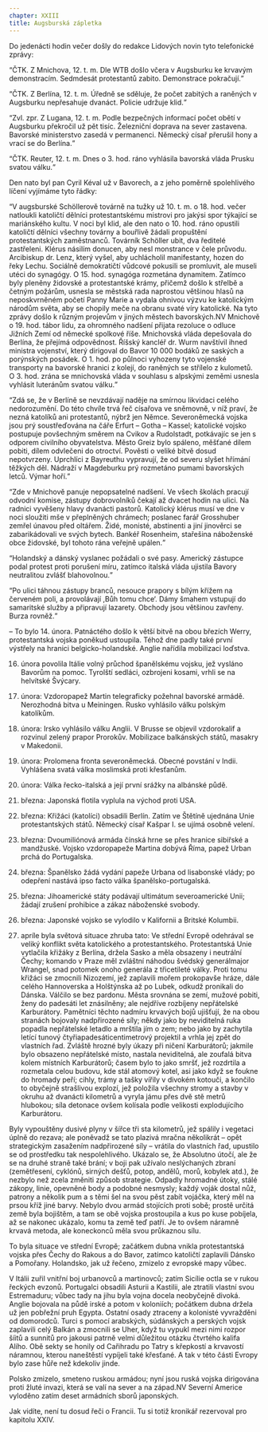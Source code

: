 ```yaml
---
chapter: XXIII
title: Augsburská zápletka
---
```


Do jedenácti hodin večer došly do redakce Lidových novin tyto telefonické zprávy:

<q>ČTK. Z Mnichova, 12. t. m.
Dle WTB došlo včera v Augsburku ke krvavým demonstracím.
Sedmdesát protestantů zabito.
Demonstrace pokračují.</q>

<q>ČTK. Z Berlína, 12. t. m.
Úředně se sděluje, že počet zabitých a raněných v Augsburku nepřesahuje dvanáct.
Policie udržuje klid.</q>

<q>Zvl. zpr. Z Lugana, 12. t. m.
Podle bezpečných informací počet obětí v Augsburku překročil už pět tisíc.
Železniční doprava na sever zastavena.
Bavorské ministerstvo zasedá v permanenci.
Německý císař přerušil hony a vrací se do Berlína.</q>

<q>ČTK. Reuter, 12. t. m.
Dnes o 3. hod. ráno vyhlásila bavorská vláda Prusku svatou válku.</q>

Den nato byl pan Cyril Kéval už v Bavorech, a z jeho poměrně spolehlivého líčení vyjímáme tyto řádky:

<q>V augsburské Schöllerově továrně na tužky už 10. t. m. o 18.
hod. večer natloukli katoličtí dělníci protestantskému mistrovi pro jakýsi spor týkající se mariánského kultu.
V noci byl klid, ale den nato o 10. hod. ráno opustili katoličtí dělníci všechny továrny a bouřlivě žádali propuštění protestantských zaměstnanců.
Továrník Schöller ubit, dva ředitelé zastřeleni.
Klérus násilím donucen, aby nesl monstrance v čele průvodu.
Arcibiskup dr. Lenz, který vyšel, aby uchlácholil manifestanty, hozen do řeky Lechu.
Sociálně demokratičtí vůdcové pokusili se promluvit, ale museli utéci do synagógy.
O 15. hod. synagóga rozmetána dynamitem.
Zatímco byly pleněny židovské a protestantské krámy, přičemž došlo k střelbě a četným požárům, usnesla se městská rada naprostou většinou hlasů na neposkvrněném početí Panny Marie a vydala ohnivou výzvu ke katolickým národům světa, aby se chopily meče na obranu svaté víry katolické.
Na tyto zprávy došlo k různým projevům v jiných městech bavorských.NV Mnichově o 19. hod. tábor lidu, za ohromného nadšení přijata rezoluce o odluce
Jižních Zemí od německé spolkové říše.
Mnichovská vláda depešovala do Berlína, že přejímá odpovědnost.
Říšský kancléř dr. Wurm navštívil ihned ministra vojenství, který dirigoval do Bavor 10 000 bodáků ze saských a porýnských posádek.
O 1. hod. po půlnoci vyhozeny tyto vojenské transporty na bavorské hranici z kolejí, do raněných se střílelo z kulometů.
O 3. hod. zrána se mnichovská vláda v souhlasu s alpskými zeměmi usnesla vyhlásit luteránům svatou válku.</q>

<q>Zdá se, že v Berlíně se nevzdávají naděje na smírnou likvidaci celého nedorozumění.
Do této chvíle trvá řeč císařova ve sněmovně, v níž praví, že nezná katolíků ani protestantů, nýbrž jen Němce.
Severoněmecká vojska jsou prý soustřeďována na čáře Erfurt – Gotha – Kassel; katolické vojsko postupuje povšechným směrem na Cvikov a Rudolstadt, potkávajíc se jen s odporem civilního obyvatelstva.
Město Greiz bylo spáleno, měšťané dílem pobiti, dílem odvlečeni do otroctví.
Pověsti o veliké bitvě dosud nepotvrzeny.
Uprchlíci z Bayreuthu vypravují, že od severu slyšet hřímání těžkých děl.
Nádraží v Magdeburku prý rozmetáno pumami bavorských letců.
Výmar hoří.</q>

<q>Zde v Mnichově panuje nepopsatelné nadšení.
Ve všech školách pracují odvodní komise, zástupy dobrovolníků čekají až dvacet hodin na ulici.
Na radnici vyvěšeny hlavy dvanácti pastorů.
Katolický klérus musí ve dne v noci sloužiti mše v přeplněných chrámech; poslanec farář Grosshuber zemřel únavou před oltářem.
Židé, monisté, abstinenti a jiní jinověrci se zabarikádovali ve svých bytech.
Bankéř Rosenheim, stařešina náboženské obce židovské, byl tohoto rána veřejně upálen.</q>

<q>Holandský a dánský vyslanec požádali o své pasy.
Americký zástupce podal protest proti porušení míru, zatímco italská vláda ujistila
Bavory neutralitou zvlášť blahovolnou.</q>

<q>Po ulici táhnou zástupy branců, nesouce prapory s bílým křížem na červeném poli, a provolávají ,Bůh tomu chce‘. Dámy šmahem vstupují do samaritské služby a připravují lazarety.
Obchody jsou většinou zavřeny.
Burza rovněž.</q>

– To bylo 14. února.
Patnáctého došlo k větší bitvě na obou březích Werry, protestantská vojska poněkud ustoupila.
Téhož dne padly také první výstřely na hranici belgicko-holandské.
Anglie nařídila mobilizaci loďstva.

16. února povolila Itálie volný průchod španělskému vojsku, jež vysláno Bavorům na pomoc.
    Tyrolští sedláci, ozbrojeni kosami, vrhli se na helvítské Švýcary.

17. února: Vzdoropapež Martin telegraficky požehnal bavorské armádě.
    Nerozhodná bitva u Meiningen.
    Rusko vyhlásilo válku polským katolíkům.

18. února: Irsko vyhlásilo válku Anglii.
    V Brusse se objevil vzdorokalif a rozvinul zelený prapor Prorokův.
    Mobilizace balkánských států, masakry v Makedonii.

19. února: Prolomena fronta severoněmecká.
    Obecné povstání v
    Indii.
    Vyhlášena svatá válka moslimská proti křesťanům.

20. února: Válka řecko-italská a její první srážky na albánské půdě.

21. března: Japonská flotila vyplula na východ proti USA.

22. března: Křižáci (katolíci) obsadili Berlín.
    Zatím ve
    Štětíně ujednána Unie protestantských států.
    Německý císař Kašpar I. se ujímá osobně velení.

23. března: Dvoumiliónová armáda čínská hrne se přes hranice sibiřské a mandžuské.
    Vojsko vzdoropapeže Martina dobývá Říma, papež Urban prchá do Portugalska.

24. března: Španělsko žádá vydání papeže Urbana od lisabonské vlády; po odepření nastává ipso facto válka španělsko-portugalská.

25. března: Jihoamerické státy podávají ultimátum severoamerické Unii; žádají zrušení prohibice a zákaz náboženské svobody.

26. března: Japonské vojsko se vylodilo v Kalifornii a
    Britské Kolumbii.

27. apríle byla světová situace zhruba tato: Ve střední Evropě odehrával se veliký konflikt světa katolického a protestantského.
    Protestantská
    Unie vytlačila křižáky z Berlína, držela Sasko a měla obsazeny i neutrální
    Čechy; komando v Praze měl zvláštní náhodou švédský generálmajor Wrangel, snad potomek onoho generála z třicetileté války.
    Proti tomu křižáci se zmocnili
    Nizozemí, jež zaplavili mořem prokopavše hráze, dále celého Hannoverska a
    Holštýnska až po Lubek, odkudž pronikali do Dánska.
    Válčilo se bez pardonu.
    Města srovnána se zemí, mužové pobiti, ženy do padesáti let znásilněny; ale nejdříve rozbíjeny nepřátelské Karburátory.
    Pamětníci těchto nadmíru krvavých bojů ujišťují, že na obou stranách bojovaly nadpřirozené síly; někdy jako by neviditelná ruka popadla nepřátelské letadlo a mrštila jím o zem; nebo jako by zachytila letící tunový čtyřiapadesáticentimetrový projektil a vrhla jej zpět do vlastních řad.
    Zvláště hrozné byly úkazy při ničení Karburátorů; jakmile bylo obsazeno nepřátelské místo, nastala neviditelná, ale zoufalá bitva kolem místních Karburátorů; časem bylo to jako smršť, jež rozdrtila a rozmetala celou budovu, kde stál atomový kotel, asi jako když se foukne do hromady peří; cihly, trámy a tašky vířily v divokém kotouči, a končilo to obyčejně strašlivou explozí, jež položila všechny stromy a stavby v okruhu až dvanácti kilometrů a vyryla jámu přes dvě stě metrů hlubokou; síla detonace ovšem kolísala podle velikosti explodujícího Karburátoru.

Byly vypouštěny dusivé plyny v šířce tři sta kilometrů, jež spálily i vegetaci úplně do rezava; ale poněvadž se tato plazivá mračna několikrát – opět strategickým zasažením nadpřirozené síly – vrátila do vlastních řad, upustilo se od prostředku tak nespolehlivého.
Ukázalo se, že Absolutno útočí, ale že se na druhé straně také brání; v boji pak užívalo neslýchaných zbraní (zemětřesení, cyklónů, sirných dešťů, potop, andělů, morů, kobylek atd.), že nezbylo než zcela změniti způsob strategie.
Odpadly hromadné útoky, stálé zákopy, linie, opevněné body a podobné nesmysly; každý voják dostal nůž, patrony a několik pum a s těmi šel na svou pěst zabít vojáčka, který měl na prsou kříž jiné barvy.
Nebylo dvou armád stojících proti sobě; prostě určitá země byla bojištěm, a tam se obě vojska prostoupila a kus po kuse pobíjela, až se nakonec ukázalo, komu ta země teď patří.
Je to ovšem náramně krvavá metoda, ale koneckonců měla svou průkaznou sílu.

To byla situace ve střední Evropě; začátkem dubna vnikla protestantská vojska přes Čechy do Rakous a do Bavor, zatímco katoličtí zaplavili Dánsko a Pomořany.
Holandsko, jak už řečeno, zmizelo z evropské mapy vůbec.

V Itálii zuřil vnitřní boj urbanovců a martinovců; zatím
Sicílie octla se v rukou řeckých evzonů.
Portugalci obsadili Asturii a Kastilii, ale ztratili vlastní svou Estremaduru; vůbec tady na jihu byla vojna docela neobyčejně divoká.
Anglie bojovala na půdě irské a potom v koloniích; počátkem dubna držela už jen pobřežní pruh Egypta.
Ostatní osady ztraceny a kolonisté vyvražděni od domorodců.
Turci s pomocí arabských, súdánských a perských vojsk zaplavili celý Balkán a zmocnili se Uher, když tu vypukl mezi nimi rozpor šíitů a sunnitů pro jakousi patrně velmi důležitou otázku čtvrtého kalifa Alího.
Obě sekty se honily od Cařihradu po Tatry s křepkostí a krvavostí náramnou, kterou naneštěstí vypíjeli také křesťané.
A tak v této části Evropy bylo zase hůře než kdekoliv jinde.

Polsko zmizelo, smeteno ruskou armádou; nyní jsou ruská vojska dirigována proti žluté invazi, která se valí na sever a na západ.NV Severní Americe vyloděno zatím deset armádních sborů japonských.

Jak vidíte, není tu dosud řeči o Francii.
Tu si totiž kronikář rezervoval pro kapitolu XXIV.
